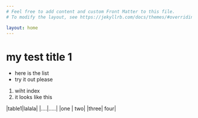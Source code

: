 ```yaml
---
# Feel free to add content and custom Front Matter to this file.
# To modify the layout, see https://jekyllrb.com/docs/themes/#overriding-theme-defaults

layout: home
---
```

# my test title 1
- here is the list
- try it out please

1. wiht index
2. it looks like this

|table1|lalala|
|....|.....|
|one | two|
|three| four|